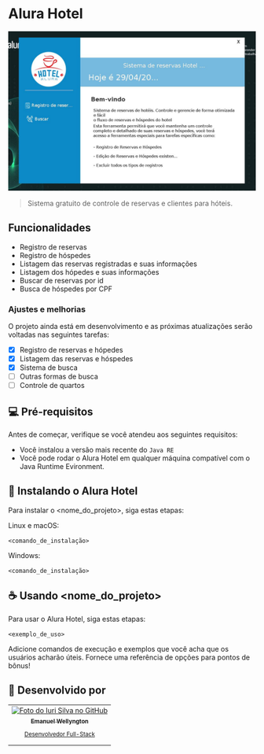 # Alura Hotel

<!---Esses são exemplos. Veja https://shields.io para outras pessoas ou para personalizar este conjunto de escudos. Você pode querer incluir dependências, status do projeto e informações de licença aqui--->

<img src="home-screenshot.jpg" alt="exemplo imagem">

> Sistema gratuito de controle de reservas e clientes para hóteis.

## Funcionalidades
- Registro de reservas
- Registro de hóspedes
- Listagem das reservas registradas e suas informações
- Listagem dos hópedes e suas informações
- Buscar de reservas por id
- Busca de hóspedes por CPF

### Ajustes e melhorias

O projeto ainda está em desenvolvimento e as próximas atualizações serão voltadas nas seguintes tarefas:

- [x] Registro de reservas e hópedes
- [x] Listagem das reservas e hóspedes
- [x] Sistema de busca
- [ ] Outras formas de busca
- [ ] Controle de quartos

## 💻 Pré-requisitos

Antes de começar, verifique se você atendeu aos seguintes requisitos:
* Você instalou a versão mais recente do `Java RE`
* Você pode rodar o Alura Hotel em qualquer máquina compatível com o Java Runtime Evironment.

## 🚀 Instalando o Alura Hotel

Para instalar o <nome_do_projeto>, siga estas etapas:

Linux e macOS:
```
<comando_de_instalação>
```

Windows:
```
<comando_de_instalação>
```

## ☕ Usando <nome_do_projeto>

Para usar o Alura Hotel, siga estas etapas:

```
<exemplo_de_uso>
```

Adicione comandos de execução e exemplos que você acha que os usuários acharão úteis. Fornece uma referência de opções para pontos de bônus!

## 🤝 Desenvolvido por

<table>
  <tr>
    <td align="center">
      <a href="https://www.linkedin.com/in/emanuel-wellyngton/">
        <img src="https://avatars.githubusercontent.com/u/34836287?s=400&u=beb24a5ece58f5ed180e939df1626fdcca6912d8&v=4" width="200px;" alt="Foto do Iuri Silva no GitHub"/><br>
        <sub>
          <b>Emanuel Wellyngton</b>
          <p>Desenvolvedor Full-Stack</p>
        </sub>
      </a>
    </td>
  </tr>
</table>

